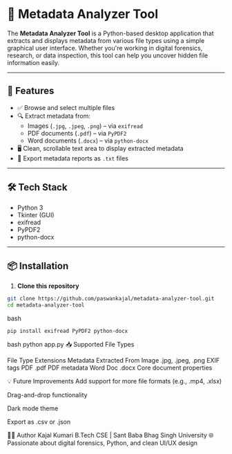 # 📸 Metadata Analyzer Tool

The **Metadata Analyzer Tool** is a Python-based desktop application that extracts and displays metadata from various file types using a simple graphical user interface. Whether you're working in digital forensics, research, or data inspection, this tool can help you uncover hidden file information easily.

---

## 🚀 Features

- ✅ Browse and select multiple files
- 🔍 Extract metadata from:
  - Images (`.jpg`, `.jpeg`, `.png`) – via `exifread`
  - PDF documents (`.pdf`) – via `PyPDF2`
  - Word documents (`.docx`) – via `python-docx`
- 🖥️ Clean, scrollable text area to display extracted metadata
- 💾 Export metadata reports as `.txt` files

---

## 🛠️ Tech Stack

- Python 3
- Tkinter (GUI)
- exifread
- PyPDF2
- python-docx

---

## 📦 Installation

1. **Clone this repository**

```bash
git clone https://github.com/paswankajal/metadata-analyzer-tool.git
cd metadata-analyzer-tool
```

bash
````
pip install exifread PyPDF2 python-docx
````

bash
python app.py
📥 Supported File Types

File Type	Extensions	Metadata Extracted From
Image	.jpg, .jpeg, .png	EXIF tags
PDF	.pdf	PDF metadata
Word Doc	.docx	Core document properties

💡 Future Improvements
Add support for more file formats (e.g., .mp4, .xlsx)

Drag-and-drop functionality

Dark mode theme

Export as .csv or .json

👩‍💻 Author
Kajal Kumari
B.Tech CSE | Sant Baba Bhag Singh University
🌐 Passionate about digital forensics, Python, and clean UI/UX design














